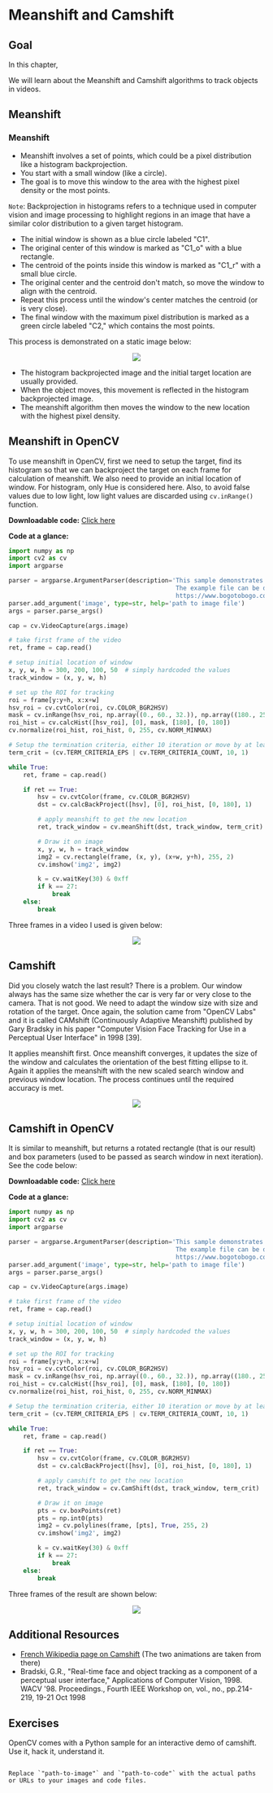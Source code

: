 # Meanshift and Camshift

## Goal

In this chapter,

We will learn about the Meanshift and Camshift algorithms to track objects in videos.

## Meanshift

### Meanshift

- Meanshift involves a set of points, which could be a pixel distribution like a histogram backprojection.
- You start with a small window (like a circle).
- The goal is to move this window to the area with the highest pixel density or the most points.

`Note`: Backprojection in histograms refers to a technique used in computer vision and image processing to highlight regions in an image that have a similar color distribution to a given target histogram.

<div align ="center'><img src = "https://docs.opencv.org/5.x/meanshift_basics.jpg"></div>

- The initial window is shown as a blue circle labeled "C1".
- The original center of this window is marked as "C1_o" with a blue rectangle.
- The centroid of the points inside this window is marked as "C1_r" with a small blue circle.
- The original center and the centroid don't match, so move the window to align with the centroid.
- Repeat this process until the window's center matches the centroid (or is very close).
- The final window with the maximum pixel distribution is marked as a green circle labeled "C2," which contains the most points.

This process is demonstrated on a static image below:

<div align ="center"><img src ="https://docs.opencv.org/5.x/meanshift_face.gif"></div>

- The histogram backprojected image and the initial target location are usually provided.
- When the object moves, this movement is reflected in the histogram backprojected image.
- The meanshift algorithm then moves the window to the new location with the highest pixel density.

## Meanshift in OpenCV

To use meanshift in OpenCV, first we need to setup the target, find its histogram so that we can backproject the target on each frame for calculation of meanshift. We also need to provide an initial location of window. For histogram, only Hue is considered here. Also, to avoid false values due to low light, low light values are discarded using `cv.inRange()` function.

**Downloadable code:** [Click here](https://github.com/opencv/opencv/blob/5.x/samples/python/tutorial_code/video/meanshift/meanshift.py)

**Code at a glance:**

```python
import numpy as np
import cv2 as cv
import argparse

parser = argparse.ArgumentParser(description='This sample demonstrates the meanshift algorithm. \
                                              The example file can be downloaded from: \
                                              https://www.bogotobogo.com/python/OpenCV_Python/images/mean_shift_tracking/slow_traffic_small.mp4')
parser.add_argument('image', type=str, help='path to image file')
args = parser.parse_args()

cap = cv.VideoCapture(args.image)

# take first frame of the video
ret, frame = cap.read()

# setup initial location of window
x, y, w, h = 300, 200, 100, 50  # simply hardcoded the values
track_window = (x, y, w, h)

# set up the ROI for tracking
roi = frame[y:y+h, x:x+w]
hsv_roi = cv.cvtColor(roi, cv.COLOR_BGR2HSV)
mask = cv.inRange(hsv_roi, np.array((0., 60., 32.)), np.array((180., 255., 255.)))
roi_hist = cv.calcHist([hsv_roi], [0], mask, [180], [0, 180])
cv.normalize(roi_hist, roi_hist, 0, 255, cv.NORM_MINMAX)

# Setup the termination criteria, either 10 iteration or move by at least 1 pt
term_crit = (cv.TERM_CRITERIA_EPS | cv.TERM_CRITERIA_COUNT, 10, 1)

while True:
    ret, frame = cap.read()

    if ret == True:
        hsv = cv.cvtColor(frame, cv.COLOR_BGR2HSV)
        dst = cv.calcBackProject([hsv], [0], roi_hist, [0, 180], 1)

        # apply meanshift to get the new location
        ret, track_window = cv.meanShift(dst, track_window, term_crit)

        # Draw it on image
        x, y, w, h = track_window
        img2 = cv.rectangle(frame, (x, y), (x+w, y+h), 255, 2)
        cv.imshow('img2', img2)

        k = cv.waitKey(30) & 0xff
        if k == 27:
            break
    else:
        break
```

Three frames in a video I used is given below:

<div align ="center"><img src ="https://docs.opencv.org/5.x/meanshift_result.jpg"></div>

## Camshift

Did you closely watch the last result? There is a problem. Our window always has the same size whether the car is very far or very close to the camera. That is not good. We need to adapt the window size with size and rotation of the target. Once again, the solution came from "OpenCV Labs" and it is called CAMshift (Continuously Adaptive Meanshift) published by Gary Bradsky in his paper "Computer Vision Face Tracking for Use in a Perceptual User Interface" in 1998 [39].

It applies meanshift first. Once meanshift converges, it updates the size of the window and calculates the orientation of the best fitting ellipse to it. Again it applies the meanshift with the new scaled search window and previous window location. The process continues until the required accuracy is met.

<div align ="center"><img src ="https://docs.opencv.org/5.x/camshift_face.gif"></div>

## Camshift in OpenCV

It is similar to meanshift, but returns a rotated rectangle (that is our result) and box parameters (used to be passed as search window in next iteration). See the code below:

**Downloadable code:** [Click here](https://github.com/opencv/opencv/blob/5.x/samples/python/tutorial_code/video/meanshift/camshift.py)

**Code at a glance:**

```python
import numpy as np
import cv2 as cv
import argparse

parser = argparse.ArgumentParser(description='This sample demonstrates the camshift algorithm. \
                                              The example file can be downloaded from: \
                                              https://www.bogotobogo.com/python/OpenCV_Python/images/mean_shift_tracking/slow_traffic_small.mp4')
parser.add_argument('image', type=str, help='path to image file')
args = parser.parse_args()

cap = cv.VideoCapture(args.image)

# take first frame of the video
ret, frame = cap.read()

# setup initial location of window
x, y, w, h = 300, 200, 100, 50  # simply hardcoded the values
track_window = (x, y, w, h)

# set up the ROI for tracking
roi = frame[y:y+h, x:x+w]
hsv_roi = cv.cvtColor(roi, cv.COLOR_BGR2HSV)
mask = cv.inRange(hsv_roi, np.array((0., 60., 32.)), np.array((180., 255., 255.)))
roi_hist = cv.calcHist([hsv_roi], [0], mask, [180], [0, 180])
cv.normalize(roi_hist, roi_hist, 0, 255, cv.NORM_MINMAX)

# Setup the termination criteria, either 10 iteration or move by at least 1 pt
term_crit = (cv.TERM_CRITERIA_EPS | cv.TERM_CRITERIA_COUNT, 10, 1)

while True:
    ret, frame = cap.read()

    if ret == True:
        hsv = cv.cvtColor(frame, cv.COLOR_BGR2HSV)
        dst = cv.calcBackProject([hsv], [0], roi_hist, [0, 180], 1)

        # apply camshift to get the new location
        ret, track_window = cv.CamShift(dst, track_window, term_crit)

        # Draw it on image
        pts = cv.boxPoints(ret)
        pts = np.int0(pts)
        img2 = cv.polylines(frame, [pts], True, 255, 2)
        cv.imshow('img2', img2)

        k = cv.waitKey(30) & 0xff
        if k == 27:
            break
    else:
        break
```

Three frames of the result are shown below:

<div align ="center"><img src ="https://docs.opencv.org/5.x/camshift_result.jpg"></div>

## Additional Resources

- [French Wikipedia page on Camshift](https://fr.wikipedia.org/wiki/CAMShift) (The two animations are taken from there)
- Bradski, G.R., "Real-time face and object tracking as a component of a perceptual user interface," Applications of Computer Vision, 1998. WACV '98. Proceedings., Fourth IEEE Workshop on, vol., no., pp.214-219, 19-21 Oct 1998

## Exercises

OpenCV comes with a Python sample for an interactive demo of camshift. Use it, hack it, understand it.

```

Replace `"path-to-image"` and `"path-to-code"` with the actual paths or URLs to your images and code files.
```
